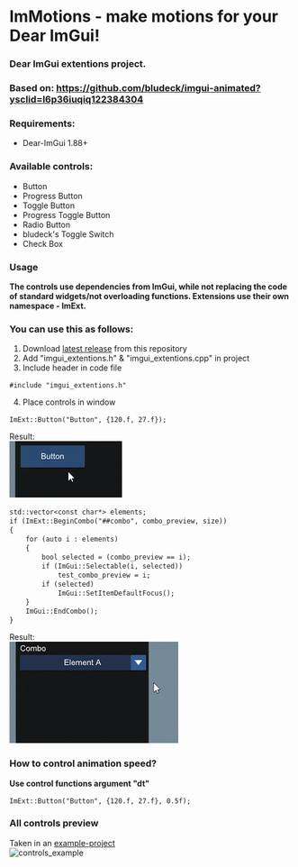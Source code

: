 ImMotions - make motions for your Dear ImGui!
=====

### Dear ImGui extentions project.

### Based on: https://github.com/bludeck/imgui-animated?ysclid=l6p36iuqiq122384304

### Requirements:
 - Dear-ImGui 1.88+

### Available controls:
 - Button
 - Progress Button
 - Toggle Button
 - Progress Toggle Button
 - Radio Button
 - bludeck's Toggle Switch
 - Check Box

### Usage

**The controls use dependencies from ImGui, while not replacing the code of standard widgets/not overloading functions.
Extensions use their own namespace - ImExt.**

### You can use this as follows: 

 1. Download [latest release](https://github.com/VfxFly/ImMotion/releases/tag/ImMotion) from this repository
 2. Add "imgui_extentions.h" & "imgui_extentions.cpp" in project
 3. Include header in code file
```
#include "imgui_extentions.h"
```
 4. Place controls in window
```
ImExt::Button("Button", {120.f, 27.f});
```
Result:
<br>![button_example](https://github.com/VfxFly/ImMotion/blob/690cd0c802e56d2b48152d6e150a31205e93c926/Resources/Button.gif)

```
std::vector<const char*> elements;
if (ImExt::BeginCombo("##combo", combo_preview, size))
{
	for (auto i : elements)
	{
		bool selected = (combo_preview == i);
		if (ImGui::Selectable(i, selected))
			test_combo_preview = i;
		if (selected)
			ImGui::SetItemDefaultFocus();
	}
	ImGui::EndCombo();
}
```
Result:
<br>![combo_example](https://github.com/VfxFly/ImMotion/blob/690cd0c802e56d2b48152d6e150a31205e93c926/Resources/BeginCombo.gif)

### How to control animation speed?
**Use control functions argument "dt"**
```
ImExt::Button("Button", {120.f, 27.f}, 0.5f);
```

### All controls preview
Taken in an [example-project](https://github.com/VfxFly/ImMotion/tree/main/Example/ImMotion)
<br>![controls_example](https://github.com/VfxFly/ImMotion/blob/76f4480b84a368058dd831015a7bbd43e7e95047/Resources/ImMotion.gif)
